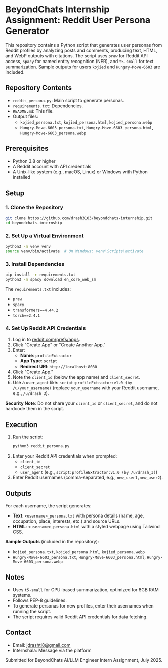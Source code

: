 # BeyondChats Internship Assignment: Reddit User Persona Generator

This repository contains a Python script that generates user personas from Reddit profiles by analyzing posts and comments, producing text, HTML, and WebP outputs with citations. The script uses `praw` for Reddit API access, `spacy` for named entity recognition (NER), and `t5-small` for text summarization. Sample outputs for users `kojied` and `Hungry-Move-6603` are included.

## Repository Contents
- `reddit_persona.py`: Main script to generate personas.
- `requirements.txt`: Dependencies.
- `README.md`: This file.
- Output files:
  - `kojied_persona.txt`, `kojied_persona.html`, `kojied_persona.webp`
  - `Hungry-Move-6603_persona.txt`, `Hungry-Move-6603_persona.html`, `Hungry-Move-6603_persona.webp`

## Prerequisites
- Python 3.8 or higher
- A Reddit account with API credentials
- A Unix-like system (e.g., macOS, Linux) or Windows with Python installed

## Setup

### 1. Clone the Repository
```bash
git clone https://github.com/drash3103/beyondchats-internship.git
cd beyondchats-internship
```

### 2. Set Up a Virtual Environment
```bash
python3 -m venv venv
source venv/bin/activate  # On Windows: venv\Scripts\activate
```

### 3. Install Dependencies
```bash
pip install -r requirements.txt
python3 -m spacy download en_core_web_sm
```

The `requirements.txt` includes:
- `praw`
- `spacy`
- `transformers==4.44.2`
- `torch==2.4.1`

### 4. Set Up Reddit API Credentials
1. Log in to [reddit.com/prefs/apps](https://www.reddit.com/prefs/apps).
2. Click "Create App" or "Create Another App."
3. Enter:
   - **Name**: `profileExtractor`
   - **App Type**: `script`
   - **Redirect URI**: `http://localhost:8080`
4. Click "Create App."
5. Note the `client_id` (below the app name) and `client_secret`.
6. Use a `user_agent` like: `script:profileExtractor:v1.0 (by /u/your_username)` (replace `your_username` with your Reddit username, e.g., `/u/drash_3`).

**Security Note**: Do not share your `client_id` or `client_secret`, and do not hardcode them in the script.

## Execution
1. Run the script:
   ```bash
   python3 reddit_persona.py
   ```
2. Enter your Reddit API credentials when prompted:
   - `client_id`
   - `client_secret`
   - `user_agent` (e.g., `script:profileExtractor:v1.0 (by /u/drash_3)`)
3. Enter Reddit usernames (comma-separated, e.g., `new_user1,new_user2`).

## Outputs
For each username, the script generates:
- **Text**: `<username>_persona.txt` with persona details (name, age, occupation, place, interests, etc.) and source URLs.
- **HTML**: `<username>_persona.html` with a styled webpage using Tailwind CSS.

**Sample Outputs** (included in the repository):
- `kojied_persona.txt`, `kojied_persona.html`, `kojied_persona.webp`
- `Hungry-Move-6603_persona.txt`, `Hungry-Move-6603_persona.html`, `Hungry-Move-6603_persona.webp`

## Notes
- Uses `t5-small` for CPU-based summarization, optimized for 8GB RAM systems.
- Follows PEP-8 guidelines.
- To generate personas for new profiles, enter their usernames when running the script.
- The script requires valid Reddit API credentials for data fetching.

## Contact
- Email: jdrashti8@gmail.com
- Internshala: Message via the platform

Submitted for BeyondChats AI/LLM Engineer Intern Assignment, July 2025.
